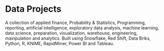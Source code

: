 # Data Projects
A collection of applied finance, Probability & Statistics, Programming, reporting, artificial intelligence, exploratory data analysis, machine learning, data science, preparation, visualization, warehouse, engineering, mainpulation and analytics. Built using Snowflake, Red Shift, Data Briks, Python, R, KNIME, RapidMiner, Power BI and Tableau.
